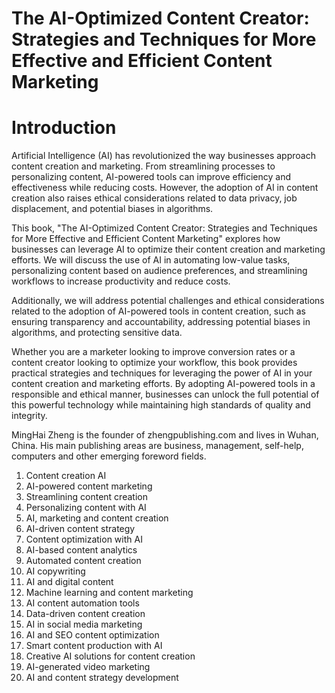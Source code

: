 # The AI-Optimized Content Creator: Strategies and Techniques for More Effective and Efficient Content Marketing

# Introduction

Artificial Intelligence (AI) has revolutionized the way businesses approach content creation and marketing. From streamlining processes to personalizing content, AI-powered tools can improve efficiency and effectiveness while reducing costs. However, the adoption of AI in content creation also raises ethical considerations related to data privacy, job displacement, and potential biases in algorithms.

This book, "The AI-Optimized Content Creator: Strategies and Techniques for More Effective and Efficient Content Marketing" explores how businesses can leverage AI to optimize their content creation and marketing efforts. We will discuss the use of AI in automating low-value tasks, personalizing content based on audience preferences, and streamlining workflows to increase productivity and reduce costs.

Additionally, we will address potential challenges and ethical considerations related to the adoption of AI-powered tools in content creation, such as ensuring transparency and accountability, addressing potential biases in algorithms, and protecting sensitive data.

Whether you are a marketer looking to improve conversion rates or a content creator looking to optimize your workflow, this book provides practical strategies and techniques for leveraging the power of AI in your content creation and marketing efforts. By adopting AI-powered tools in a responsible and ethical manner, businesses can unlock the full potential of this powerful technology while maintaining high standards of quality and integrity.




MingHai Zheng is the founder of zhengpublishing.com and lives in Wuhan, China. His main publishing areas are business, management, self-help, computers and other emerging foreword fields.



1. Content creation AI
2. AI-powered content marketing
3. Streamlining content creation
4. Personalizing content with AI
5. AI, marketing and content creation
6. AI-driven content strategy
7. Content optimization with AI
8. AI-based content analytics
9. Automated content creation
10. AI copywriting
11. AI and digital content
12. Machine learning and content marketing
13. AI content automation tools
14. Data-driven content creation
15. AI in social media marketing
16. AI and SEO content optimization
17. Smart content production with AI
18. Creative AI solutions for content creation
19. AI-generated video marketing
20. AI and content strategy development

